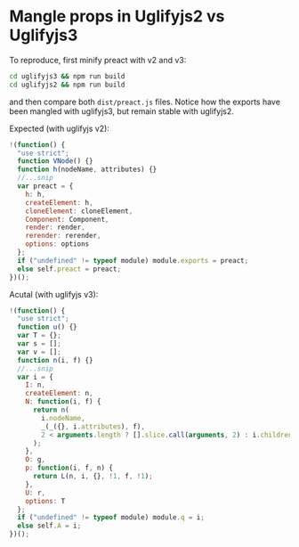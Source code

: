 # Mangle props in Uglifyjs2 vs Uglifyjs3

To reproduce, first minify preact with v2 and v3:

```bash
cd uglifyjs3 && npm run build
cd uglifyjs2 && npm run build
```

and then compare both `dist/preact.js` files. Notice how the exports have been mangled with uglifyjs3, but remain stable with uglifyjs2.

Expected (with uglifyjs v2):

```js
!(function() {
  "use strict";
  function VNode() {}
  function h(nodeName, attributes) {}
  //...snip
  var preact = {
    h: h,
    createElement: h,
    cloneElement: cloneElement,
    Component: Component,
    render: render,
    rerender: rerender,
    options: options
  };
  if ("undefined" != typeof module) module.exports = preact;
  else self.preact = preact;
})();
```

Acutal (with uglifyjs v3):

```js
!(function() {
  "use strict";
  function u() {}
  var T = {};
  var s = [];
  var v = [];
  function n(i, f) {}
  //...snip
  var i = {
    I: n,
    createElement: n,
    N: function(i, f) {
      return n(
        i.nodeName,
        _(_({}, i.attributes), f),
        2 < arguments.length ? [].slice.call(arguments, 2) : i.children
      );
    },
    O: g,
    p: function(i, f, n) {
      return L(n, i, {}, !1, f, !1);
    },
    U: r,
    options: T
  };
  if ("undefined" != typeof module) module.q = i;
  else self.A = i;
})();
```
